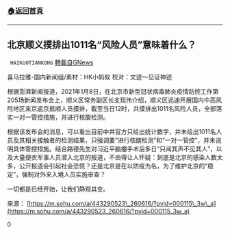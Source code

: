 ###  [:house:返回首頁](https://github.com/ourhimalayas/txt)
---

## 北京顺义摸排出1011名“风险人员”意味着什么？
` HAIKUOTIANKONG` [轉載自GNews](https://gnews.org/zh-hans/731115/)

喜马拉雅-国内新闻组/素材：HK小蚂蚁 校对：文迹～见证神迹

根据澎湃新闻报道，2021年1月8日，在北京市新型冠状病毒肺炎疫情防控工作第205场新闻发布会上，顺义区常务副区长支现伟介绍，顺义区迅速开展国内中高风险地区来京返京抵顺人员摸排，截至当日12时，共摸排出1011名风险人员，全部落实一对一管控措施，并进行核酸检测。

根据该发布会的消息，可以看出目前中共官方只给出统计数字，并未给出1011名人员及其相关接触者的检测结果，只强调要“进行核酸检测”和“一对一管控”，并未说明具体管控措施。结合路德先生对习近平脑瘤手术后多日“只闻其声不见其人”，以及大量便衣军事人员潜入北京的报道，不由得让人怀疑：到底是北京的感染人数太多，公开报道会引起社会恐慌？还是北京是在以防疫为名，为了维护北京的“稳定”，强制对外来入境人员实施审查？

一切都是已经开始，让我们静观其变。

来源：
[https://m.sohu.com/a/443290523\_260616/?pvid=000115\_3w\_a](https://m.sohu.com/a/443290523_260616/?pvid=000115_3w_a)

0
